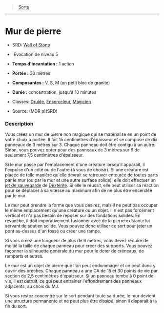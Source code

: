 ﻿---
!SpellItem
Family: SpellHD
Level: 5
Type: Évocation
CastingTime: 1 action
Range: 36 mètres
Components: V, S, M (un petit bloc de granite)
Duration: concentration, jusqu'à 10 minutes
Classes: '[Druide](hd_druid.md), [Ensorceleur](hd_sorcerer.md), [Magicien](hd_wizard.md)'
Id: spells_hd.md#mur-de-pierre
ParentLink: spells_hd.md#sorts
Name: Mur de pierre
ParentName: Sorts
NameLevel: 1
AltName: '[Wall of Stone](srd_spells_wall_of_stone.md)'
Source: (MDR p)(SRD)
Attributes: {}
---
> [Sorts](hd_spells.md)

---

# Mur de pierre

- SRD: [Wall of Stone](srd_spells_wall_of_stone.md)

-  Évocation de niveau 5

- **Temps d'incantation :** 1 action

- **Portée :** 36 mètres

- **Composantes :** V, S, M (un petit bloc de granite)

- **Durée :** concentration, jusqu'à 10 minutes

- Classes: [Druide](hd_druid.md), [Ensorceleur](hd_sorcerer.md), [Magicien](hd_wizard.md)

- Source: (MDR p)(SRD)

### Description

Vous créez un mur de pierre non magique qui se matérialise en un point de votre choix à portée. Il fait 15 centimètres d'épaisseur et se compose de dix panneaux de 3 mètres sur 3. Chaque panneau doit être contigu à un autre. Sinon, vous pouvez opter pour des panneaux de 3 mètres sur 6 de seulement 7,5 centimètres d'épaisseur.

Si le mur passe par l'emplacement d'une créature lorsqu'il apparaît, il l'expulse d'un côté ou de l'autre (à vous de choisir). Si une créature est placée de telle manière qu'elle devrait se retrouver entourée de toutes parts par le mur (ou par le mur et une autre surface solide), elle doit effectuer un [jet de sauvegarde](hd_abilities_jets_de_sauvegarde.md) de [Dextérité](hd_abilities_dexterity.md). Si elle le réussit, elle peut utiliser sa réaction pour se déplacer à sa vitesse au maximum afin de ne plus être encerclée par le mur.

Le mur peut prendre la forme que vous désirez, mais il ne peut pas occuper le même emplacement qu'une créature ou un objet. Il n'est pas forcément vertical et n'a pas besoin de reposer sur des fondations solides. En revanche, il doit impérativement fusionner avec de la pierre existante lui servant de soutien solide. Vous pouvez donc utiliser ce sort pour jeter un pont au-dessus d'un fossé ou créer une rampe.

Si vous créez une longueur de plus de 6 mètres, vous devez réduire de moitié la taille de chaque panneau pour créer des supports. Vous pouvez façonner la silhouette générale du mur pour le doter de créneaux, de remparts et autres.

Le mur est un objet de pierre que l'on peut endommager et on peut donc y ouvrir des brèches. Chaque panneau a une CA de 15 et 30 points de vie par section de 2,5 centimètres d'épaisseur. Si un panneau tombe à 0 point de vie, il est détruit, ce qui peut entraîner l'effondrement des panneaux adjacents, au choix du MJ.

Si vous restez concentré sur le sort pendant toute sa durée, le mur devient une structure permanente et ne peut plus être dissipé, sinon il disparaît à la fin du sort.

